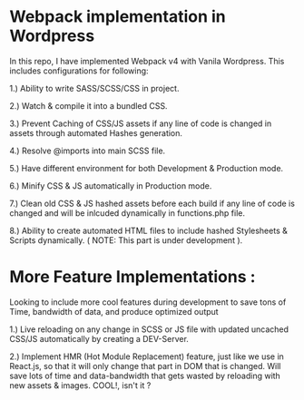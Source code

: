 # Webpack implementation in Wordpress
In this repo, I have implemented Webpack v4 with Vanila Wordpress. This includes configurations for following:

1.) Ability to write SASS/SCSS/CSS in project.

2.) Watch & compile it into a bundled CSS.

3.) Prevent Caching of CSS/JS assets if any line of code is changed in assets through automated Hashes generation.

4.) Resolve @imports into main SCSS file.

5.) Have different environment for both Development & Production mode.

6.) Minify CSS & JS automatically in Production mode.

7.) Clean old CSS & JS hashed assets before each build if any line of code is changed and will be inlcuded dynamically in functions.php file. 

8.) Ability to create automated HTML files to include hashed Stylesheets & Scripts dynamically. ( NOTE: This part is under development ).


# More Feature Implementations :

Looking to include more cool features during development to save tons of Time, bandwidth of data, and produce optimized output

1.) Live reloading on any change in SCSS or JS file with updated uncached CSS/JS automatically by creating a DEV-Server.

2.) Implement HMR (Hot Module Replacement) feature, just like we use in React.js, so that it will only change that part in DOM that is changed. Will save lots of time and data-bandwidth that gets wasted by reloading with new assets & images. COOL!, isn't it ?


